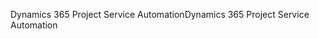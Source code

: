 <span data-ttu-id="13954-101">Dynamics 365 Project Service Automation</span><span class="sxs-lookup"><span data-stu-id="13954-101">Dynamics 365 Project Service Automation</span></span>
